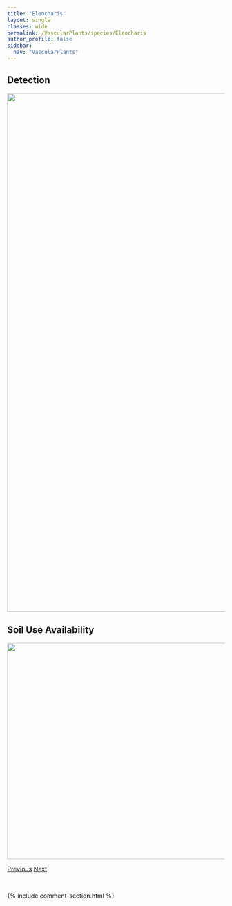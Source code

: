 ```yaml
---
title: "Eleocharis"
layout: single
classes: wide
permalink: /VascularPlants/species/Eleocharis
author_profile: false
sidebar:
  nav: "VascularPlants"
---
```


<h2>Detection</h2>

<a href="https://drive.google.com/uc?export=view&id=1CjD2qQ8LtwzgZtpn7eNuRK5A9VECqs5l">
<img src="https://drive.google.com/uc?export=view&id=1CjD2qQ8LtwzgZtpn7eNuRK5A9VECqs5l" height = "1200" width = "800">
</a>


<h2>Soil Use Availability</h2>

<a href="https://drive.google.com/uc?export=view&id=116WkjViPunuKKYNqzth0Mn9MPpIo6kGb">
<img src="https://drive.google.com/uc?export=view&id=116WkjViPunuKKYNqzth0Mn9MPpIo6kGb" height = "500" width = "1000">
</a>


<a href="/DevelopmentWebsite/VascularPlants/species/Elatine" class="pagination--pager" title="Elatine">Previous</a> <a href="/DevelopmentWebsite/VascularPlants/species/EleocharisAcicularis" class="pagination--pager" title="Needle Spike Rush">Next</a>

<p>&nbsp;</p>

{% include comment-section.html %}
